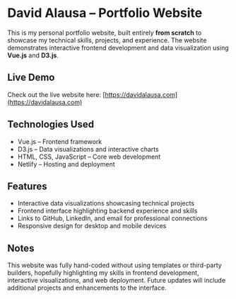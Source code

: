 David Alausa – Portfolio Website
================================

This is my personal portfolio website, built entirely **from scratch** to showcase my technical skills, projects, and experience. The website demonstrates interactive frontend development and data visualization using **Vue.js** and **D3.js**.

Live Demo
---------

Check out the live website here: [https://davidalausa.com](https://davidalausa.com)

Technologies Used
-----------------

*   Vue.js – Frontend framework
*   D3.js – Data visualizations and interactive charts
*   HTML, CSS, JavaScript – Core web development
*   Netlify – Hosting and deployment

Features
--------

*   Interactive data visualizations showcasing technical projects
*   Frontend interface highlighting backend experience and skills
*   Links to GitHub, LinkedIn, and email for professional connections
*   Responsive design for desktop and mobile devices

Notes
-----

This website was fully hand-coded without using templates or third-party builders, hopefully highlighting my skills in frontend development, interactive visualizations, and web deployment. Future updates will include additional projects and enhancements to the interface.
